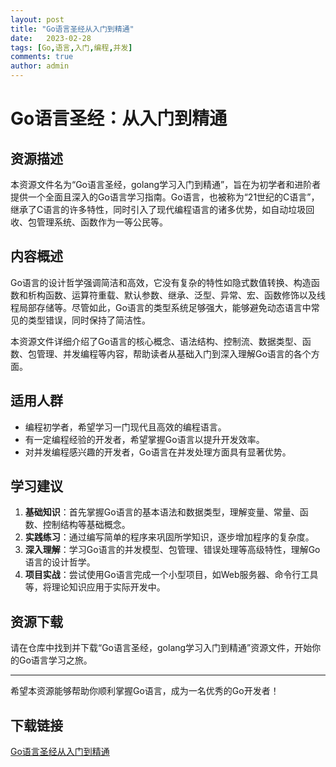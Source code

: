 ```yaml
---
layout: post
title: "Go语言圣经从入门到精通"
date:   2023-02-28
tags: [Go,语言,入门,编程,并发]
comments: true
author: admin
---
```

# Go语言圣经：从入门到精通

## 资源描述

本资源文件名为“Go语言圣经，golang学习入门到精通”，旨在为初学者和进阶者提供一个全面且深入的Go语言学习指南。Go语言，也被称为“21世纪的C语言”，继承了C语言的许多特性，同时引入了现代编程语言的诸多优势，如自动垃圾回收、包管理系统、函数作为一等公民等。

## 内容概述

Go语言的设计哲学强调简洁和高效，它没有复杂的特性如隐式数值转换、构造函数和析构函数、运算符重载、默认参数、继承、泛型、异常、宏、函数修饰以及线程局部存储等。尽管如此，Go语言的类型系统足够强大，能够避免动态语言中常见的类型错误，同时保持了简洁性。

本资源文件详细介绍了Go语言的核心概念、语法结构、控制流、数据类型、函数、包管理、并发编程等内容，帮助读者从基础入门到深入理解Go语言的各个方面。

## 适用人群

- 编程初学者，希望学习一门现代且高效的编程语言。
- 有一定编程经验的开发者，希望掌握Go语言以提升开发效率。
- 对并发编程感兴趣的开发者，Go语言在并发处理方面具有显著优势。

## 学习建议

1. **基础知识**：首先掌握Go语言的基本语法和数据类型，理解变量、常量、函数、控制结构等基础概念。
2. **实践练习**：通过编写简单的程序来巩固所学知识，逐步增加程序的复杂度。
3. **深入理解**：学习Go语言的并发模型、包管理、错误处理等高级特性，理解Go语言的设计哲学。
4. **项目实战**：尝试使用Go语言完成一个小型项目，如Web服务器、命令行工具等，将理论知识应用于实际开发中。

## 资源下载

请在仓库中找到并下载“Go语言圣经，golang学习入门到精通”资源文件，开始你的Go语言学习之旅。

---

希望本资源能够帮助你顺利掌握Go语言，成为一名优秀的Go开发者！

## 下载链接

[Go语言圣经从入门到精通](https://pan.quark.cn/s/224e8a3866fc)